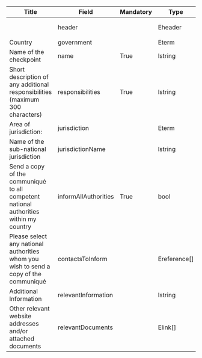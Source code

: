 <table class="schema__table" style="table-layout: fixed; width: 100%;">
  <thead>
    <tr>
      <th>Title</th>
      <th>Field</th>
      <th>Mandatory</th>
      <th>Type</th>
      <th>Example</th>
    </tr>
  </thead>
  <tbody>
    <tr>
      <td></td>
      <td>header</td>
      <td></td>
      <td>Eheader</td>
      <td><code>{ "identifier": "6BF5D309-6964-1993-0369-F3309CB48BB0", "schema": "absCheckpoint", "languages": ["en"] }</code></td>
    </tr>
    <tr>
      <td>Country</td>
      <td>government</td>
      <td></td>
      <td>Eterm</td>
      <td><code>{ "identifier": "us" }</code></td>
    </tr>
    <tr>
      <td>Name of the checkpoint</td>
      <td>name</td>
      <td>True</td>
      <td>lstring</td>
      <td><code>{ "en": "Test Checkpoint" }</code></td>
    </tr>
    <tr>
      <td>Short description of any additional responsibilities (maximum 300 characters)</td>
      <td>responsibilities</td>
      <td>True</td>
      <td>lstring</td>
      <td><code>{ "en": "&lt;div&gt;&lt;!--block--&gt;Test description&lt;/div&gt;" }</code></td>
    </tr>
    <tr>
      <td>Area of jurisdiction:</td>
      <td>jurisdiction</td>
      <td></td>
      <td>Eterm</td>
      <td><code>{ "identifier": "7437F880-7B12-4F26-AA91-CED37250DD0A" }</code></td>
    </tr>
    <tr>
      <td>Name of the sub-national jurisdiction</td>
      <td>jurisdictionName</td>
      <td></td>
      <td>lstring</td>
      <td><code>{ "en": "Test Sub jurisdiction" }</code></td>
    </tr>
    <tr>
      <td>Send a copy of the communiqué to all competent national authorities within my country</td>
      <td>informAllAuthorities</td>
      <td>True</td>
      <td>bool</td>
      <td><code>True</code></td>
    </tr>
    <tr>
      <td>Please select any national authorities whom you wish to send a copy of the communiqué</td>
      <td>contactsToInform</td>
      <td></td>
      <td>Ereference[]</td>
      <td><code>[ { "identifier": "DECLARE-ORGANISATION_13394_20240830135408832@1" } ]</code></td>
    </tr>
    <tr>
      <td>Additional Information</td>
      <td>relevantInformation</td>
      <td></td>
      <td>lstring</td>
      <td><code>{ "en": "&lt;div&gt;&lt;!--block--&gt;Test Information&lt;/div&gt;" }</code></td>
    </tr>
    <tr>
      <td>Other relevant website addresses and/or attached documents</td>
      <td>relevantDocuments</td>
      <td></td>
      <td>Elink[]</td>
      <td><code>[ { "url": "https://www.google.com", "name": "Google", "language": "en" } ]</code></td>
    </tr>
  </tbody>
</table>
